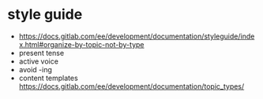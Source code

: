 # style guide

- <https://docs.gitlab.com/ee/development/documentation/styleguide/index.html#organize-by-topic-not-by-type>
- present tense
- active voice
- avoid -ing
- content templates <https://docs.gitlab.com/ee/development/documentation/topic_types/>
